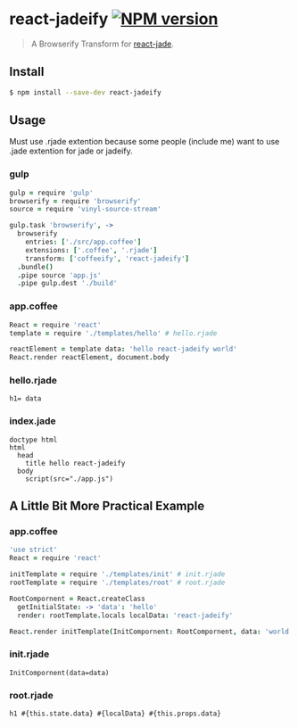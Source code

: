 # react-jadeify [![NPM version](https://badge.fury.io/js/react-jadeify.svg)](http://badge.fury.io/js/react-jadeify)
> A Browserify Transform for [react-jade](https://github.com/ForbesLindesay/react-jade).

## Install

```bash
$ npm install --save-dev react-jadeify
```

## Usage
Must use .rjade extention because some people (include me) want to use .jade extention for jade or jadeify.

### gulp
``` coffee
gulp = require 'gulp'
browserify = require 'browserify'
source = require 'vinyl-source-stream'

gulp.task 'browserify', ->
  browserify
    entries: ['./src/app.coffee']
    extensions: ['.coffee', '.rjade']
    transform: ['coffeeify', 'react-jadeify']
  .bundle()
  .pipe source 'app.js'
  .pipe gulp.dest './build'
```

### app.coffee
``` coffee
React = require 'react'
template = require './templates/hello' # hello.rjade

reactElement = template data: 'hello react-jadeify world'
React.render reactElement, document.body

```

### hello.rjade
``` jade
h1= data

```

### index.jade
``` jade
doctype html
html
  head
    title hello react-jadeify
  body
    script(src="./app.js")

```

## A Little Bit More Practical Example

### app.coffee
``` coffee
'use strict'
React = require 'react'

initTemplate = require './templates/init' # init.rjade
rootTemplate = require './templates/root' # root.rjade

RootCompornent = React.createClass
  getInitialState: -> 'data': 'hello'
  render: rootTemplate.locals localData: 'react-jadeify'

React.render initTemplate(InitCompornent: RootCompornent, data: 'world'), document.body

```

### init.rjade
``` jade
InitCompornent(data=data)

```

### root.rjade
``` jade
h1 #{this.state.data} #{localData} #{this.props.data}

```
